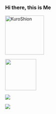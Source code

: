 
### Hi there, this is Me
<p align="left"><img width="125" src="https://komarev.com/ghpvc/?username=KuroShion&style=flat-square" alt="KuroShion"></p>
<p align="left"><img width="100" src="https://encrypted-tbn0.gstatic.com/images?q=tbn:ANd9GcS78idOhMAEkZhXTFpCa749BH1ZP05qH0RVMQ&usqp=CAU"></p>
<p align="left"><a href=https://github.com/EvoTeamMalaysia"><img src="https://github-readme-stats.vercel.app/api?username=EvoTeamMalaysia&show_icons=true&theme=shadow_red"></a></p>
<p align="left"><a href="https://github.com/EvoTeamMalaysia"><img src="https://github-readme-stats.vercel.app/api/top-langs/?username=EvoTeamMalaysia&theme=shadow_red&layout=compact"></a></p>
